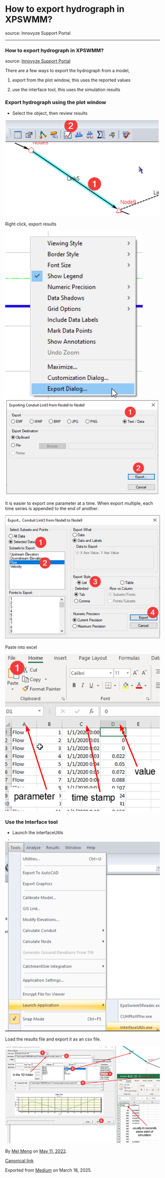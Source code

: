 # How to export hydrograph in XPSWMM?

source: Innovyze Support Portal

---

### How to export hydrograph in XPSWMM?

source: [Innovyze Support Portal](https://innovyze.force.com/support/s/article/How-to-export-hydrograph-in-XPSWMM)

There are a few ways to export the hydrograph from a model,

1. export from the plot window, this uses the reported values

2. use the interface tool, this uses the simulation results

### Export hydrograph using the plot window

* Select the object, then review results

![](images\1_HzziqsXLWSh8msW70yC6mg.png)

Right click, export results

![](images\1_hgQwP51y9y8ed-5Y-wS1_Q.png)![](images\1_WG-x0lJmd0BHDeuj_7esEA.png)

It is easier to export one parameter at a time. When export multiple, each time series is appended to the end of another.

![](images\1_Qc4dBKuDgcGQ8oHezrXBuA.png)

Paste into excel

![](images\1_YHoxMaVJmdRDZ3OAtJWgog.png)

### Use the Interface tool

* Launch the interfaceUtils

![](images\1_dOeYsy2k0dluncwO3b6X6Q.png)

Load the results file and export it as an csv file.

![](images\1__PSLvD23bt1HRdq6MOjCBA.png)

By [Mel Meng](https://medium.com/@mel-meng-pe) on [May 11, 2022](https://medium.com/p/2421706e79a2).

[Canonical link](https://medium.com/@mel-meng-pe/how-to-export-hydrograph-in-xpswmm-2421706e79a2)

Exported from [Medium](https://medium.com) on March 18, 2025.